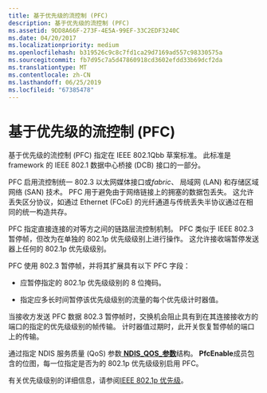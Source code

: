```yaml
---
title: 基于优先级的流控制 (PFC)
description: 基于优先级的流控制 (PFC)
ms.assetid: 9DD8A66F-273F-4E5A-99EF-33C2EDF3240C
ms.date: 04/20/2017
ms.localizationpriority: medium
ms.openlocfilehash: b319526c9c8c7fd1ca29d7169ad557c98330575a
ms.sourcegitcommit: fb7d95c7a5d47860918cd3602efdd33b69dcf2da
ms.translationtype: MT
ms.contentlocale: zh-CN
ms.lasthandoff: 06/25/2019
ms.locfileid: "67385478"
---
```

# <a name="priority-based-flow-control-pfc"></a>基于优先级的流控制 (PFC)


基于优先级的流控制 (PFC) 指定在 IEEE 802.1Qbb 草案标准。 此标准是 framework 的 IEEE 802.1 数据中心桥接 (DCB) 接口的一部分。

PFC 启用流控制统一 802.3 以太网媒体接口或*fabric*、 局域网 (LAN) 和存储区域网络 (SAN) 技术。 PFC 用于避免由于网络链接上的拥塞的数据包丢失。 这允许丢失区分协议，如通过 Ethernet (FCoE) 的光纤通道与传统丢失半协议通过在相同的统一构造共存。

PFC 指定直接连接的对等方之间的链路层流控制机制。 PFC 类似于 IEEE 802.3 暂停帧，但改为在单独的 802.1p 优先级级别上进行操作。 这允许接收端暂停发送器上任何的 802.1p 优先级级别。

PFC 使用 802.3 暂停帧，并将其扩展具有以下 PFC 字段：

-   应暂停指定的 802.1p 优先级级别的 8 位掩码。

-   指定应多长时间暂停该优先级级别的流量的每个优先级计时器值。

当接收方发送 PFC 数据 802.3 暂停帧时，交换机会阻止具有到在其连接接收方的端口的指定的优先级级别的帧传输。 计时器值过期时，此开关恢复暂停帧的端口上的传输。

通过指定 NDIS 服务质量 (QoS) 参数[ **NDIS\_QOS\_参数**](https://docs.microsoft.com/windows-hardware/drivers/ddi/content/ntddndis/ns-ntddndis-_ndis_qos_parameters)结构。 **PfcEnable**成员包含的位图，每一位指定是否为的 802.1p 优先级级别启用 PFC。

有关优先级级别的详细信息，请参阅[IEEE 802.1p 优先级](ieee-802-1p-priority-levels.md)。

 

 





